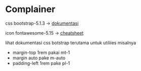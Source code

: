 # Complainer

css  bootstrap-5.1.3 ->  [dokumentasi](https://getbootstrap.com/docs/5.1/getting-started/introduction/)

icon fontawesome-5.15  -> [cheatsheet](https://fontawesome.com/v5/cheatsheet/)

lihat dokumentasi css botstrap terutama untuk utiliies misalnya

- margin-top 1rem pakai mt-1
- margin auto pake m-auto
- padding-left 1rem pake pl-1
